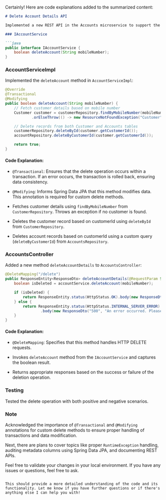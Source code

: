 Certainly! Here are code explanations added to the summarized content:

```markdown
# Delete Account Details API

Implemented a new REST API in the Accounts microservice to support the deletion of existing customer and account details. The API expects the mobile number as a parameter, and the deletion is based on the associated customerId.

### IAccountService

```java
public interface IAccountService {
    boolean deleteAccount(String mobileNumber);
}
```

### AccountServiceImpl

Implemented the `deleteAccount` method in `AccountServiceImpl`:

```java
@Override
@Transactional
@Modifying
public boolean deleteAccount(String mobileNumber) {
    // Fetch customer details based on mobile number
    Customer customer = customerRepository.findByMobileNumber(mobileNumber)
            .orElseThrow(() -> new ResourceNotFoundException("Customer", "Mobile Number", mobileNumber));

    // Delete records from both Customer and Accounts tables
    customerRepository.deleteById(customer.getCustomerId());
    accountRepository.deleteByCustomerId(customer.getCustomerId());

    return true;
}
```

#### Code Explanation:

- `@Transactional`: Ensures that the delete operation occurs within a transaction. If an error occurs, the transaction is rolled back, ensuring data consistency.

- `@Modifying`: Informs Spring Data JPA that this method modifies data. This annotation is required for custom delete methods.

- Fetches customer details using `findByMobileNumber` from `CustomerRepository`. Throws an exception if no customer is found.

- Deletes the customer record based on customerId using `deleteById` from `CustomerRepository`.

- Deletes account records based on customerId using a custom query (`deleteByCustomerId`) from `AccountsRepository`.

### AccountsController

Added a new method `deleteAccountDetails` to `AccountsController`:

```java
@DeleteMapping("/delete")
public ResponseEntity<ResponseDto> deleteAccountDetails(@RequestParam String mobileNumber) {
    boolean isDeleted = accountService.deleteAccount(mobileNumber);

    if (isDeleted) {
        return ResponseEntity.status(HttpStatus.OK).body(new ResponseDto("200", "Request processed successfully."));
    } else {
        return ResponseEntity.status(HttpStatus.INTERNAL_SERVER_ERROR)
                .body(new ResponseDto("500", "An error occurred. Please try again or contact the dev team."));
    }
}
```

#### Code Explanation:

- `@DeleteMapping`: Specifies that this method handles HTTP DELETE requests.

- Invokes `deleteAccount` method from the `IAccountService` and captures the boolean result.

- Returns appropriate responses based on the success or failure of the deletion operation.

### Testing

Tested the delete operation with both positive and negative scenarios.

### Note

Acknowledged the importance of `@Transactional` and `@Modifying` annotations for custom delete methods to ensure proper handling of transactions and data modification.

Next, there are plans to cover topics like proper `RuntimeException` handling, auditing metadata columns using Spring Data JPA, and documenting REST APIs.

Feel free to validate your changes in your local environment. If you have any issues or questions, feel free to ask.
```

This should provide a more detailed understanding of the code and its functionality. Let me know if you have further questions or if there's anything else I can help you with!